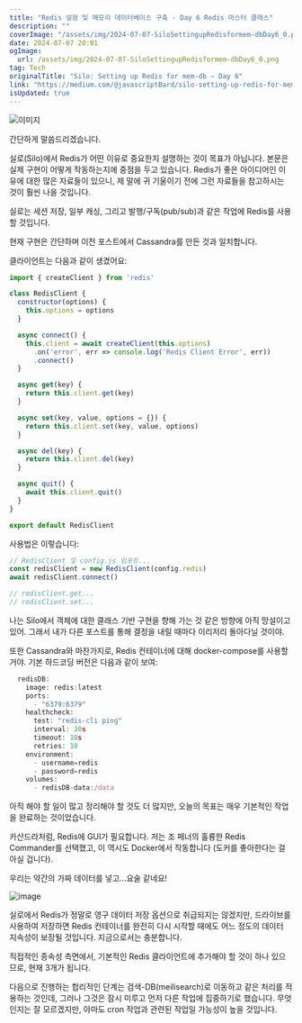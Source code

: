 ```yaml
---
title: "Redis 설정 및 메모리 데이터베이스 구축 - Day 6 Redis 마스터 클래스"
description: ""
coverImage: "/assets/img/2024-07-07-SiloSettingupRedisformem-dbDay6_0.png"
date: 2024-07-07 20:01
ogImage: 
  url: /assets/img/2024-07-07-SiloSettingupRedisformem-dbDay6_0.png
tag: Tech
originalTitle: "Silo: Setting up Redis for mem-db — Day 6"
link: "https://medium.com/@javascriptBard/silo-setting-up-redis-for-mem-db-day-6-fa0d6453fd8c"
isUpdated: true
---
```






![이미지](/assets/img/2024-07-07-SiloSettingupRedisformem-dbDay6_0.png)

간단하게 말씀드리겠습니다.

실로(Silo)에서 Redis가 어떤 이유로 중요한지 설명하는 것이 목표가 아닙니다. 본문은 실제 구현이 어떻게 작동하는지에 중점을 두고 있습니다. Redis가 좋은 아이디어인 이유에 대한 많은 자료들이 있으니, 제 말에 귀 기울이기 전에 그런 자료들을 참고하시는 것이 훨씬 나을 것입니다.

실로는 세션 저장, 일부 캐싱, 그리고 발행/구독(pub/sub)과 같은 작업에 Redis를 사용할 것입니다.

<div class="content-ad"></div>

현재 구현은 간단하며 이전 포스트에서 Cassandra를 만든 것과 일치합니다.

클라이언트는 다음과 같이 생겼어요:

```js
import { createClient } from 'redis'

class RedisClient {
  constructor(options) {
    this.options = options
  }

  async connect() {
    this.client = await createClient(this.options)
      .on('error', err => console.log('Redis Client Error', err))
      .connect()
  }

  async get(key) {
    return this.client.get(key)
  }

  async set(key, value, options = {}) {
    return this.client.set(key, value, options)
  }

  async del(key) {
    return this.client.del(key)
  }

  async quit() {
    await this.client.quit()
  }
}

export default RedisClient
```

사용법은 이렇습니다:

<div class="content-ad"></div>

```js
// RedisClient 및 config.js 임포트...
const redisClient = new RedisClient(config.redis)
await redisClient.connect()

// redisClient.get...
// redisClient.set...
```

나는 Silo에서 객체에 대한 클래스 기반 구현을 향해 가는 것 같은 방향에 아직 망설이고 있어. 그래서 내가 다른 포스트를 통해 결정을 내릴 때마다 이리저리 돌아다닐 것이야.

또한 Cassandra와 마찬가지로, Redis 컨테이너에 대해 docker-compose를 사용할 거야. 기본 하드코딩 버전은 다음과 같이 보여:

```js
  redisDB:
    image: redis:latest
    ports:
      - "6379:6379"
    healthcheck:
      test: "redis-cli ping"
      interval: 30s
      timeout: 10s
      retries: 10
    environment:
      - username=redis
      - password=redis
    volumes:
      - redisDB-data:/data
```

<div class="content-ad"></div>

아직 해야 할 일이 많고 정리해야 할 것도 더 많지만, 오늘의 목표는 매우 기본적인 작업을 완료하는 것이었습니다.

카산드라처럼, Redis에 GUI가 필요합니다. 저는 조 페너의 훌륭한 Redis Commander를 선택했고, 이 역시도 Docker에서 작동합니다 (도커를 좋아한다는 걸 아실 겁니다).

우리는 약간의 가짜 데이터를 넣고...요술 같네요!

![image](/assets/img/2024-07-07-SiloSettingupRedisformem-dbDay6_1.png)

<div class="content-ad"></div>

실로에서 Redis가 정말로 영구 데이터 저장 옵션으로 취급되지는 않겠지만, 드라이브를 사용하여 저장하면 Redis 컨테이너를 완전히 다시 시작할 때에도 어느 정도의 데이터 지속성이 보장될 것입니다. 지금으로서는 충분합니다.

직접적인 종속성 측면에서, 기본적인 Redis 클라이언트에 추가해야 할 것이 하나 있으므로, 현재 3개가 됩니다.

다음으로 진행하는 합리적인 단계는 검색-DB(meilisearch)로 이동하고 같은 처리를 적용하는 것인데, 그러나 그것은 잠시 미루고 먼저 다른 작업에 집중하기로 했습니다. 무엇인지는 잘 모르겠지만, 아마도 cron 작업과 관련된 작업일 가능성이 높을 것입니다.